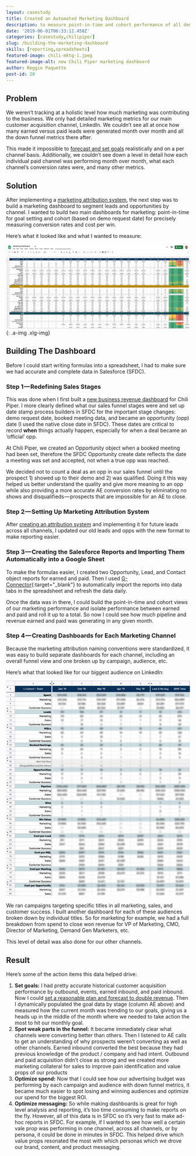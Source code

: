 ```yaml
---
layout: casestudy
title: Created an Automated Marketing Dashboard
description: to measure point-in-time and cohort performance of all demand gen channels for forecasting, goal setting, and optimization analysis.
date: '2019-06-01T06:33:12.458Z'
categories: [casestudy,chilipiper]
slug: /building-the-marketing-dashboard
skills: [reporting,spreadsheets]
featured-image: chili-mktg-1.jpeg
featured-image-alt: new Chili Piper marketing dashboard
author: Reggie Paquette
post-id: 20
---
```


## Problem

We weren’t tracking at a holistic level how much marketing was contributing to the business. We only had detailed marketing metrics for our main customer acquisition channel, LinkedIn. We couldn’t see all at once how many earned versus paid leads were generated month over month and all the down funnel metrics there after.

This made it impossible to [forecast and set goals](/created-a-forecast-model-to-double-customer-acquisition-growth) realistically and on a per channel basis. Additionally, we couldn’t see down a level in detail how each individual paid channel was performing month over month, what each channel’s conversion rates were, and many other metrics.

## Solution

After implementing a [marketing attribution system](/implementing-a-marketing-attribution-system), the next step was to build a marketing dashboard to segment leads and opportunities by channel. I wanted to build two main dashboards for marketing: point-in-time for goal setting and cohort (based on demo request date) for precisely measuring conversion rates and cost per win.

Here’s what it looked like and what I wanted to measure:

![new Chili Piper marketing dashboard](/assets/images/chili-mktg-1.jpeg)
{: .a-img .xlg-img}

## Building The Dashboard

Before I could start writing formulas into a spreadsheet, I had to make sure we had accurate and complete data in Salesforce (SFDC).

### Step 1 — Redefining Sales Stages

This was done when I first built a [new business revenue dashboard](/automating-new-business-revenue-reporting-into-google-sheets) for Chili Piper. I more clearly defined what our sales funnel stages were and set up date stamp process builders in SFDC for the important stage changes: demo request date, booked meeting data, and became an opportunity (opp) date (I used the native close date in SFDC). These dates are critical to record **when** things actually happen, especially for when a deal became an ‘official’ opp.

At Chili Piper, we created an Opportunity object when a booked meeting had been set, therefore the SFDC Opportunity create date reflects the date a meeting was set and accepted, not when a true opp was reached.

We decided not to count a deal as an opp in our sales funnel until the prospect 1) showed up to their demo and 2) was qualified. Doing it this way helped us better understand the quality and give more meaning to an opp while also providing a more accurate AE conversion rates by eliminating no shows and disqualifieds — prospects that are impossible for an AE to close.

### Step 2 — Setting Up Marketing Attribution System

After [creating an attribution system](/implementing-a-marketing-attribution-system) and implementing it for future leads across all channels, I updated our old leads and opps with the new format to make reporting easier.

### Step 3 — Creating the Salesforce Reports and Importing Them Automatically into a Google Sheet

To make the formulas easier, I created two Opportunity, Lead, and Contact object reports for earned and paid. Then I used [G-Connector](https://gsuite.google.com/marketplace/app/gconnector_for_salesforce/971770431958){:target="_blank"} to automatically import the reports into data tabs in the spreadsheet and refresh the data daily.

Once the data was in there, I could build the point-in-time and cohort views of our marketing performance and isolate performance between earned and paid and roll it up to a total. So now I could see how much pipeline and revenue earned and paid was generating in any given month.

### Step 4 — Creating Dashboards for Each Marketing Channel

Because the marketing attribution naming conventions were standardized, it was easy to build separate dashboards for each channel, including an overall funnel view and one broken up by campaign, audience, etc.

Here’s what that looked like for our biggest audience on LinkedIn:

![marketing attribution channel breadk down for LinkedIn ads](/assets/images/chili-mktg-2.jpeg)

We ran campaigns targeting specific titles in all marketing, sales, and customer success. I built another dashboard for each of these audiences broken down by individual titles. So for marketing for example, we had a full breakdown from spend to close won revenue for VP of Marketing, CMO, Director of Marketing, Demand Gen Marketers, etc.

This level of detail was also done for our other channels.

## Result

Here’s some of the action items this data helped drive:

1.  **Set goals:** I had pretty accurate historical customer acquisition performance by outbound, events, earned inbound, and paid inbound. Now I could [set a reasonable plan and forecast to double revenue](/created-a-forecast-model-to-double-customer-acquisition-growth). Then I dynamically populated the goal data by stage (column AE above) and measured how the current month was trending to our goals, giving us a heads up in the middle of the month where we needed to take action the most to hit our monthly goal.
2.  **Spot weak parts in the funnel:** It became immediately clear what channels were converting better than others. Then I listened to AE calls to get an understanding of why prospects weren’t converting as well as other channels. Earned inbound converted the best because they had previous knowledge of the product / company and had intent. Outbound and paid acquisition didn’t close as strong and we created more marketing collateral for sales to improve pain identification and value props of our products
3.  **Optimize spend:** Now that I could see how our advertising budget was performing by each campaign and audience with down funnel metrics, it became much easier to spot losing and winning audiences and optimize our spend for the biggest ROI.
4.  **Optimize messaging:** So while making dashboards is great for high level analysis and reporting, it’s too time consuming to make reports on the fly. However, all of this data is in SFDC so it’s very fast to make ad-hoc reports in SFDC. For example, if I wanted to see how well a certain vale prop was performing in one channel, across all channels, or by persona, it could be done in minutes in SFDC. This helped drive which value props resonated the most with which personas which we drove our brand, content, and product messaging.